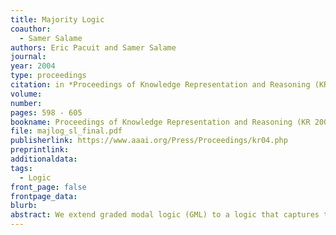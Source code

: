 ```yaml
---
title: Majority Logic
coauthor: 
  - Samer Salame
authors: Eric Pacuit and Samer Salame
journal: 
year: 2004
type: proceedings
citation: in *Proceedings of Knowledge Representation and Reasoning (KR 2004)*, pp. 598 - 605
volume:
number:
pages: 598 - 605
bookname: Proceedings of Knowledge Representation and Reasoning (KR 2004)
file: majlog_sl_final.pdf
publisherlink: https://www.aaai.org/Press/Proceedings/kr04.php
preprintlink:
additionaldata:
tags: 
  - Logic
front_page: false
frontpage_data:  
blurb: 
abstract: We extend graded modal logic (GML) to a logic that captures the concept of majority. We provide an axiomatization for majority logic, MJL, and sketch soundness and completeness proofs. Along the way, we must answer the question what is a majority of an infinite set? Majority spaces are introduced as a solution to this question.
---
```

    
